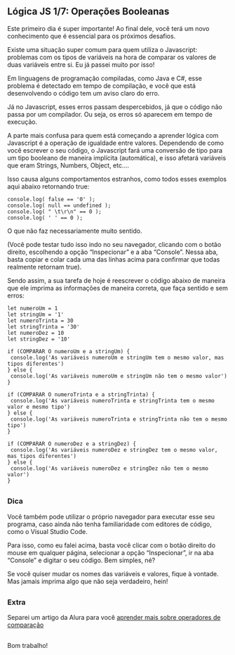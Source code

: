 ## Lógica JS 1/7: Operações Booleanas

Este primeiro dia é super importante! Ao final dele, você terá um novo conhecimento que é essencial para os próximos desafios.

Existe uma situação super comum para quem utiliza o Javascript: problemas com os tipos de variáveis na hora de comparar os valores de duas variáveis entre si. Eu já passei muito por isso!

Em linguagens de programação compiladas, como Java e C#, esse problema é detectado em tempo de compilação, e você que está desenvolvendo o código tem um aviso claro do erro.

Já no Javascript, esses erros passam despercebidos, já que o código não passa por um compilador. Ou seja, os erros só aparecem em tempo de execução.

A parte mais confusa para quem está começando a aprender lógica com Javascript é a operação de igualdade entre valores. Dependendo de como você escrever o seu código, o Javascript fará uma conversão de tipo para um tipo booleano de maneira implícita (automática), e isso afetará variáveis que eram Strings, Numbers, Object, etc….

Isso causa alguns comportamentos estranhos, como todos esses exemplos aqui abaixo retornando true:
 ```JS
console.log( false == '0' );
console.log( null == undefined );
console.log( " \t\r\n" == 0 );
console.log( ' ' == 0 );
 ```
O que não faz necessariamente muito sentido.

(Você pode testar tudo isso indo no seu navegador, clicando com o botão direito, escolhendo a opção “Inspecionar” e a aba “Console”. Nessa aba, basta copiar e colar cada uma das linhas acima para confirmar que todas realmente retornam true).

Sendo assim, a sua tarefa de hoje é reescrever o código abaixo de maneira que ele imprima as informações de maneira correta, que faça sentido e sem erros:
 
 ```JS
let numeroUm = 1
let stringUm = '1'
let numeroTrinta = 30
let stringTrinta = '30'
let numeroDez = 10
let stringDez = '10'

if (COMPARAR O numeroUm e a stringUm) {
  console.log('As variáveis numeroUm e stringUm tem o mesmo valor, mas tipos diferentes')
} else {
  console.log('As variáveis numeroUm e stringUm não tem o mesmo valor')
}

if (COMPARAR O numeroTrinta e a stringTrinta) {
  console.log('As variáveis numeroTrinta e stringTrinta tem o mesmo valor e mesmo tipo')
} else {
  console.log('As variáveis numeroTrinta e stringTrinta não tem o mesmo tipo')
}

if (COMPARAR O numeroDez e a stringDez) {
  console.log('As variáveis numeroDez e stringDez tem o mesmo valor, mas tipos diferentes')
} else {
  console.log('As variáveis numeroDez e stringDez não tem o mesmo valor')
}
```
##

### Dica
Você também pode utilizar o próprio navegador para executar esse seu programa, caso ainda não tenha familiaridade com editores de código, como o Visual Studio Code.

Para isso, como eu falei acima, basta você clicar com o botão direito do mouse em qualquer página, selecionar a opção “Inspecionar”, ir na aba “Console” e digitar o seu código. Bem simples, né?

Se você quiser mudar os nomes das variáveis e valores, fique à vontade. Mas jamais imprima algo que não seja verdadeiro, hein!

##

### Extra
Separei um artigo da Alura para você [aprender mais sobre operadores de comparação](https://www.alura.com.br/artigos/operadores-matematicos-em-javascript?gclid=Cj0KCQiA_8OPBhDtARIsAKQu0gYUqZqgonpXyEP1_hpUl58wYAk_P3Ze4VWrxo9ftkFW9CLYOMyjO1caAlrzEALw_wcB&utm_source=ActiveCampaign&utm_medium=email&utm_content=%237DaysOfCode+-+L%C3%B3gica+JS+1%2F7%3A+Opera%C3%A7%C3%B5es+Booleanas&utm_campaign=%5BALURA+%237days+Of+Code%5D+%28L%C3%B3gica+de+Programa%C3%A7%C3%A3o+-+JavaScript%29+Dia+1%3A+Comparando+Valores&vgo_ee=UvcExMXC9n%2BwPUQb1GBocb%2FzHt4QudfJ8HmjbaH2pik%3D)

##

Bom trabalho!

